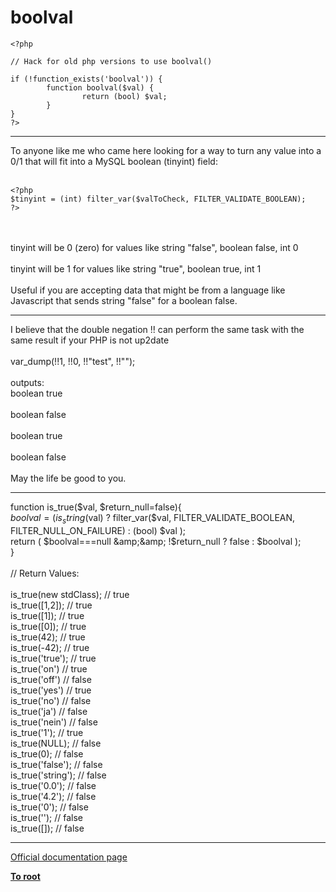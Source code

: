 # boolval





```
<?php

// Hack for old php versions to use boolval()

if (!function_exists('boolval')) {
        function boolval($val) {
                return (bool) $val;
        }
}
?>
```
  

---

To anyone like me who came here looking for a way to turn any value into a 0/1 that will fit into a MySQL boolean (tinyint) field:<br><br>

```
<?php
$tinyint = (int) filter_var($valToCheck, FILTER_VALIDATE_BOOLEAN);
?>
```
<br><br>tinyint will be 0 (zero) for values like string "false", boolean false, int 0<br><br>tinyint will be 1 for values like string "true", boolean true, int 1<br><br>Useful if you are accepting data that might be from a language like Javascript that sends string "false" for a boolean false.  

---

I believe that the double negation !! can perform the same task with the same result if your PHP is not up2date<br><br>var_dump(!!1, !!0, !!"test", !!"");<br><br>outputs:<br>boolean true<br><br>boolean false<br><br>boolean true<br><br>boolean false<br><br>May the life be good to you.  

---

function is_true($val, $return_null=false){<br>    $boolval = ( is_string($val) ? filter_var($val, FILTER_VALIDATE_BOOLEAN, FILTER_NULL_ON_FAILURE) : (bool) $val );<br>    return ( $boolval===null &amp;&amp; !$return_null ? false : $boolval );<br>}<br><br>// Return Values:<br><br>is_true(new stdClass);      // true<br>is_true([1,2]);             // true<br>is_true([1]);               // true<br>is_true([0]);               // true<br>is_true(42);                // true<br>is_true(-42);               // true<br>is_true(&apos;true&apos;);            // true<br>is_true(&apos;on&apos;)               // true<br>is_true(&apos;off&apos;)              // false<br>is_true(&apos;yes&apos;)              // true<br>is_true(&apos;no&apos;)               // false<br>is_true(&apos;ja&apos;)               // false<br>is_true(&apos;nein&apos;)             // false<br>is_true(&apos;1&apos;);               // true<br>is_true(NULL);              // false<br>is_true(0);                 // false<br>is_true(&apos;false&apos;);           // false<br>is_true(&apos;string&apos;);          // false<br>is_true(&apos;0.0&apos;);             // false<br>is_true(&apos;4.2&apos;);             // false<br>is_true(&apos;0&apos;);               // false<br>is_true(&apos;&apos;);                // false<br>is_true([]);                // false  

---

[Official documentation page](https://www.php.net/manual/en/function.boolval.php)

**[To root](/README.md)**